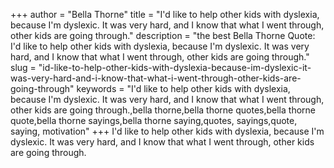 +++
author = "Bella Thorne"
title = "I'd like to help other kids with dyslexia, because I'm dyslexic. It was very hard, and I know that what I went through, other kids are going through."
description = "the best Bella Thorne Quote: I'd like to help other kids with dyslexia, because I'm dyslexic. It was very hard, and I know that what I went through, other kids are going through."
slug = "id-like-to-help-other-kids-with-dyslexia-because-im-dyslexic-it-was-very-hard-and-i-know-that-what-i-went-through-other-kids-are-going-through"
keywords = "I'd like to help other kids with dyslexia, because I'm dyslexic. It was very hard, and I know that what I went through, other kids are going through.,bella thorne,bella thorne quotes,bella thorne quote,bella thorne sayings,bella thorne saying,quotes, sayings,quote, saying, motivation"
+++
I'd like to help other kids with dyslexia, because I'm dyslexic. It was very hard, and I know that what I went through, other kids are going through.
